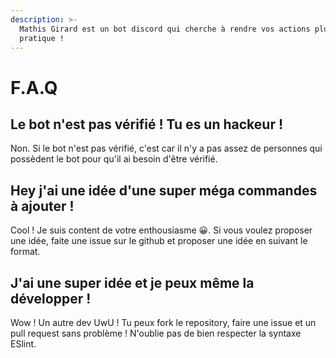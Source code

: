 ```yaml
---
description: >-
  Mathis Girard est un bot discord qui cherche à rendre vos actions plus
  pratique !
---
```


# F.A.Q

## Le bot n'est pas vérifié ! Tu es un hackeur !

Non. Si le bot n'est pas vérifié, c'est car il n'y a pas assez de personnes qui possèdent le bot pour qu'il ai besoin d'être vérifié. 

## Hey j'ai une idée d'une super méga commandes à ajouter !

Cool ! Je suis content de votre enthousiasme 😀. Si vous voulez proposer une idée, faite une issue sur le github et proposer une idée en suivant le format.

## J'ai une super idée et je peux même la développer !

Wow ! Un autre dev UwU ! Tu peux fork le repository, faire une issue et un pull request sans problème ! N'oublie pas de bien respecter la syntaxe ESlint.

